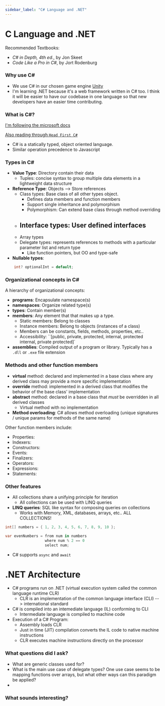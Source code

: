 ```yaml
---
sidebar_label: "C# Language and .NET"
---
```


# C Language and .NET

Recommended Textbooks:
- *C# in Depth, 4th ed*., by Jon Skeet
- *Code Like a Pro in C#*, by Jort Rodenburg

### Why use C#

- We use C# in our chosen game engine [Unity](https://unity.com/)
- I'm learning .NET because it's a web framework written in C# too. I think it will be easier to have our codebase in one language so that new developers have an easier time contributing.

### What is C#?

[I'm following the microsoft docs](https://learn.microsoft.com/en-us/dotnet/csharp/tour-of-csharp/)

[Also reading through `Head First C#`](https://drive.google.com/file/d/15Y5aKcBjXt2kStfINNm01EO7y1qyJuF1/view?usp=sharing
)

- C# is a statically typed, object oriented language.
- Similar operation precedence to Javascript

### Types in C#

- **Value Type**: Directory contain their data
  - Tuples: concise syntax to group multiple data elements in a lightweight data structure
- **Reference Type**: Objects --> Store references
  - Class types: Base class of all other types object.
    - Defines data members and function members
    - Support single inheritance and polymorphism
    - Polymorphism: Can extend base class through method overriding
  - Interface types: User defined interfaces
    - 
  - Array types
  - Delegate types: represents references to methods with a particular parameter list and return type
    - Like function pointers, but OO and type-safe
- **Nullable types**: 
```csharp
    int? optionalInt = default; 
```

### Organizational concepts in C#

A hierarchy of organizational concepts:
- **programs**: Encapsulate namespace(s)
- **namespaces**: Organize related type(s)
- **types**: Contain member(s)
- **members**: Any element that that makes up a type. 
  - Static members: Belong to classes
  - Instance members: Belong to objects (instances of a class)
  - Members can be constants, fields, methods, properties, etc..
  - Accessibility: ``[public, private, protected, internal, protected internal, private protected]`
- **assemblies**: Compiled output of a program or library. Typically has a `.dll` or `.exe` file extension

### Methods and other function members

- **virtual** method: declared and implemented in a base class where any derived class may provide a more specific implementation
- **override** method: implemented in a derived class that modifies the behavior of the base class' implementation
- **abstract** method: declared in a base class that *must* be overridden in all derived classes
  - Virtual method with no implementation
- **Method overloading**: C# allows method overloading (unique signatures / unique params for methods of the same name)

Other function members include:
- Properties:
- Indexers:
- Constructors:
- Events:
- Finalizers:
- Operators:
- Expressions:
- Statements:

### Other features

- All collections share a unifying principle for iteration
  - All collections can be used with LINQ queries
- **LINQ queries**: SQL like syntax for composing queries on collections
  - Works with Memory, XML, databases, arrays, etc.. ALL COLLECTIONS!
```csharp
int[] numbers = { 1, 2, 3, 4, 5, 6, 7, 8, 9, 10 };

var evenNumbers = from num in numbers
                  where num % 2 == 0
                  select num;
```
- C# supports `async` and `await`

# .NET Architecture

- C# programs run on .NET (virtual execution system called the common language runtime CLR)
  - CLR is an implementation of the common language interface (CLI) --> international standard
- C# is compiled into an intemediate language (IL) conforming to CLI
  - Intermediate language is compiled to machine code
- Execution of a C# Program:
  - Assembly loads CLR
  - Just in time (JIT) compilation converts the IL code to native machine instructions
  - CLR executes machine instructions directly on the processor


### What questions did I ask?

- What are generic classes used for?
- What is the main use case of delegate types? One use case seems to be mapping functions over arrays, but what other ways can this paradigm be applied?
- 

### What sounds interesting?
